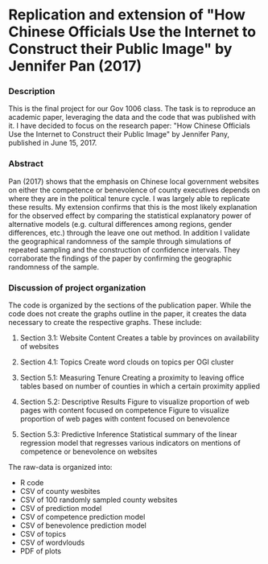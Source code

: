 # Replication and extension of "How Chinese Officials Use the Internet to Construct their Public Image" by Jennifer Pan (2017)


### Description
This is the final project for our Gov 1006 class. The task is to reproduce an academic paper, leveraging  the data and the code that was published with it. I have decided to focus on the research paper: "How Chinese Officials Use the Internet to Construct their Public Image" by Jennifer Pany, published in June 15, 2017.


### Abstract

Pan (2017) shows that the emphasis on Chinese local government websites on either the competence or benevolence of county executives depends on where they are in the political tenure cycle. I was largely able to replicate these results. My extension confirms that this is the most likely explanation for the observed effect by comparing the statistical explanatory power of alternative models (e.g. cultural differences among regions, gender differences, etc.) through the leave one out method. In addition I validate the geographical randomness of the sample through simulations of repeated sampling and the construction of confidence intervals. They corraborate the findings of the paper by confirming the geographic randomness of the sample.


### Discussion of project organization
The code is organized by the sections of the publication paper. While the code does not create the graphs outline in the paper, it creates the data necessary to create the respective graphs. These include:

1. Section 3.1: Website Content
   Creates a table by provinces on availability of websites  
   
2. Section 4.1: Topics
  Create word clouds on topics per OGI cluster

3. Section 5.1: Measuring Tenure
  Creating a proximity to leaving office tables based on number of counties in which a certain proximity applied
  
4. Section 5.2: Descriptive Results
  Figure to visualize proportion of web pages with content focused on competence 
  Figure to visualize proportion of web pages with content focused on benevolence
  

5. Section 5.3: Predictive Inference
  Statistical summary of the linear regression model that regresses various indicators on mentions of competence or benevolence on websites

The raw-data is organized into:
- R code
- CSV of county wesbites
- CSV of 100 randomly sampled county websites
- CSV of prediction model
- CSV of competence prediction model
- CSV of benevolence prediction model
- CSV of  topics
- CSV of wordvlouds
- PDF of plots


